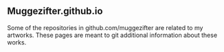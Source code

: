 ## Muggezifter.github.io

Some of the repositories in github.com/muggezifter are related to my artworks. These pages are meant to git additional information about these works.

